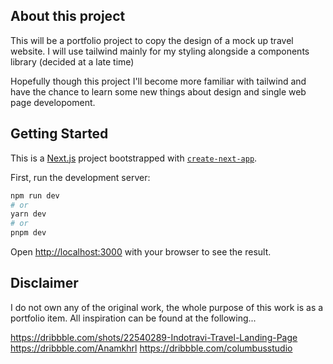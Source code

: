## About this project

This will be a portfolio project to copy the design of a mock up travel website. I will use tailwind mainly for my styling alongside a components library (decided at a late time)

Hopefully though this project I'll become more familiar with tailwind and have the chance to learn some new things about design and single web page developoment.

## Getting Started

This is a [Next.js](https://nextjs.org/) project bootstrapped with [`create-next-app`](https://github.com/vercel/next.js/tree/canary/packages/create-next-app).

First, run the development server:

```bash
npm run dev
# or
yarn dev
# or
pnpm dev
```

Open [http://localhost:3000](http://localhost:3000) with your browser to see the result.

## Disclaimer

I do not own any of the original work, the whole purpose of this work is as a portfolio item. All inspiration can be found at the following...

https://dribbble.com/shots/22540289-Indotravi-Travel-Landing-Page
https://dribbble.com/Anamkhrl
https://dribbble.com/columbusstudio
